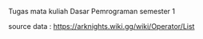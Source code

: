 Tugas mata kuliah Dasar Pemrograman semester 1

source data :
https://arknights.wiki.gg/wiki/Operator/List
